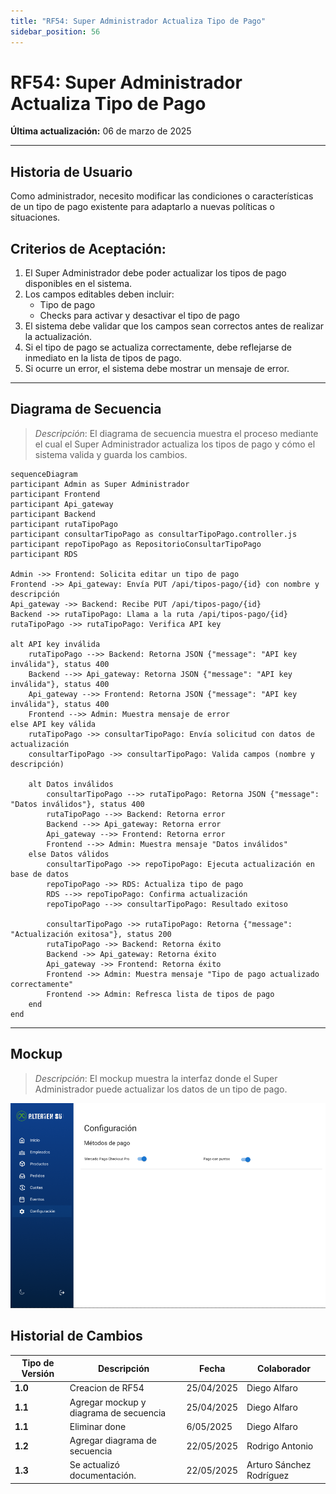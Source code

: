 ```yaml
---
title: "RF54: Super Administrador Actualiza Tipo de Pago"
sidebar_position: 56
---
```


# RF54: Super Administrador Actualiza Tipo de Pago

**Última actualización:** 06 de marzo de 2025

---

## Historia de Usuario

Como administrador, necesito modificar las condiciones o características de un tipo de pago existente para adaptarlo a nuevas políticas o situaciones.

## **Criterios de Aceptación:**

1. El Super Administrador debe poder actualizar los tipos de pago disponibles en el sistema.
2. Los campos editables deben incluir:
   - Tipo de pago
   - Checks para activar y desactivar el tipo de pago
3. El sistema debe validar que los campos sean correctos antes de realizar la actualización.
4. Si el tipo de pago se actualiza correctamente, debe reflejarse de inmediato en la lista de tipos de pago.
5. Si ocurre un error, el sistema debe mostrar un mensaje de error.

---

## **Diagrama de Secuencia**

> _Descripción_: El diagrama de secuencia muestra el proceso mediante el cual el Super Administrador actualiza los tipos de pago y cómo el sistema valida y guarda los cambios.

```mermaid
sequenceDiagram
participant Admin as Super Administrador
participant Frontend
participant Api_gateway
participant Backend
participant rutaTipoPago
participant consultarTipoPago as consultarTipoPago.controller.js
participant repoTipoPago as RepositorioConsultarTipoPago
participant RDS

Admin ->> Frontend: Solicita editar un tipo de pago
Frontend ->> Api_gateway: Envía PUT /api/tipos-pago/{id} con nombre y descripción
Api_gateway ->> Backend: Recibe PUT /api/tipos-pago/{id}
Backend ->> rutaTipoPago: Llama a la ruta /api/tipos-pago/{id}
rutaTipoPago ->> rutaTipoPago: Verifica API key

alt API key inválida
    rutaTipoPago -->> Backend: Retorna JSON {"message": "API key inválida"}, status 400
    Backend -->> Api_gateway: Retorna JSON {"message": "API key inválida"}, status 400
    Api_gateway -->> Frontend: Retorna JSON {"message": "API key inválida"}, status 400
    Frontend -->> Admin: Muestra mensaje de error
else API key válida
    rutaTipoPago ->> consultarTipoPago: Envía solicitud con datos de actualización
    consultarTipoPago ->> consultarTipoPago: Valida campos (nombre y descripción)

    alt Datos inválidos
        consultarTipoPago -->> rutaTipoPago: Retorna JSON {"message": "Datos inválidos"}, status 400
        rutaTipoPago -->> Backend: Retorna error
        Backend -->> Api_gateway: Retorna error
        Api_gateway -->> Frontend: Retorna error
        Frontend -->> Admin: Muestra mensaje "Datos inválidos"
    else Datos válidos
        consultarTipoPago ->> repoTipoPago: Ejecuta actualización en base de datos
        repoTipoPago ->> RDS: Actualiza tipo de pago
        RDS -->> repoTipoPago: Confirma actualización
        repoTipoPago -->> consultarTipoPago: Resultado exitoso

        consultarTipoPago ->> rutaTipoPago: Retorna {"message": "Actualización exitosa"}, status 200
        rutaTipoPago ->> Backend: Retorna éxito
        Backend ->> Api_gateway: Retorna éxito
        Api_gateway ->> Frontend: Retorna éxito
        Frontend ->> Admin: Muestra mensaje "Tipo de pago actualizado correctamente"
        Frontend ->> Admin: Refresca lista de tipos de pago
    end
end
```

---

## **Mockup**

> _Descripción_: El mockup muestra la interfaz donde el Super Administrador puede actualizar los datos de un tipo de pago.

![alt text](imagenes/RF52.png)

## **Historial de Cambios**

| **Tipo de Versión** | **Descripción**                        | **Fecha**  | **Colaborador** |
| ------------------- | -------------------------------------- | ---------- | --------------- |
| **1.0**             | Creacion de RF54                       | 25/04/2025 | Diego Alfaro    |
| **1.1**             | Agregar mockup y diagrama de secuencia | 25/04/2025 | Diego Alfaro    |
| **1.1**             | Eliminar done                          | 6/05/2025  | Diego Alfaro    |
| **1.2**             | Agregar diagrama de secuencia          | 22/05/2025 | Rodrigo Antonio |
| **1.3**             | Se actualizó documentación. | 22/05/2025 | Arturo Sánchez Rodríguez |